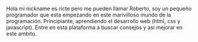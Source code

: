 
Hola mi nickname es ricte pero me pueden llamar Roberto, soy un pequeño programador que esta empezando en este marivilloso mundo de la programación.
Principiante, aprendiendo el desarrollo web (html, css y javascript).
Entre en esta plataforma a buscar consejos y asi mejorar en este ambito.
